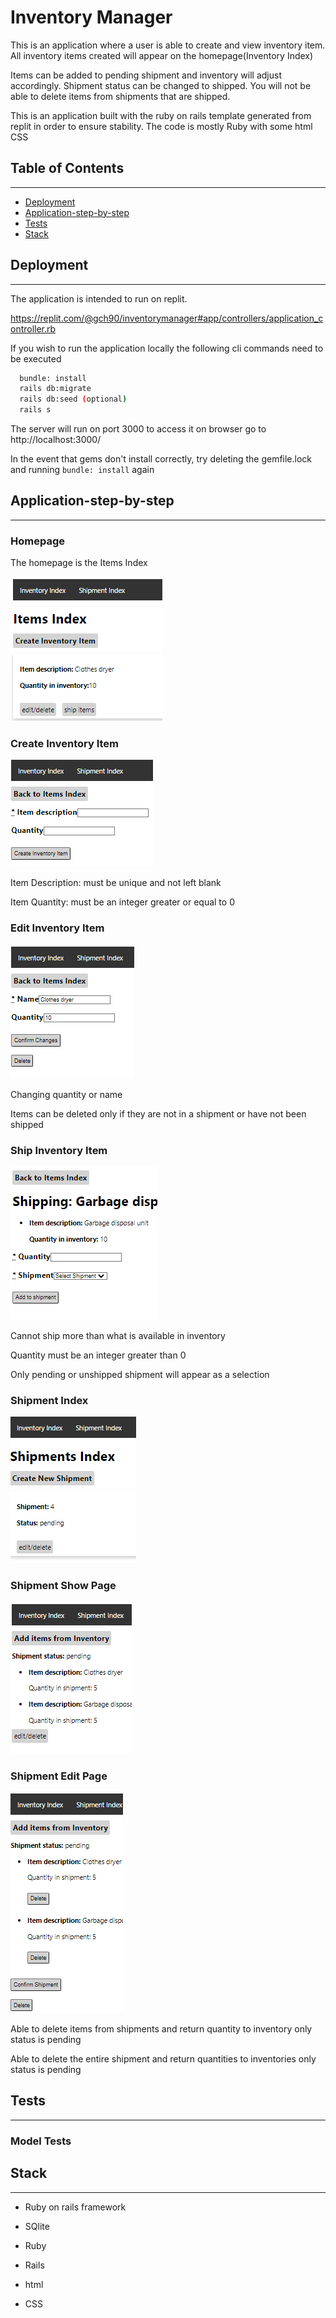 
# **Inventory Manager**

This is an application where a user is able to create and view inventory item. All inventory items created will appear on the homepage(Inventory Index)

Items can be added to pending shipment and inventory will adjust accordingly. Shipment status can be changed to shipped. You will not be able to delete items from shipments that are shipped.

This is an application built with the ruby on rails template generated from replit in order to ensure stability. The code is mostly Ruby with some html CSS

## **Table of Contents**

---

* [Deployment](#Deployment)
* [Application-step-by-step](#Application-step-by-step)
* [Tests](#Tests)
* [Stack](#Stack)


## **Deployment**

---

The application is intended to run on replit.

https://replit.com/@gch90/inventorymanager#app/controllers/application_controller.rb

If you wish to run the application locally the following cli commands need to be executed
```bash
  bundle: install
  rails db:migrate
  rails db:seed (optional)
  rails s
```

The server will run on port 3000 to access it on browser go to http://localhost:3000/

In the event that gems don't install correctly, try deleting the gemfile.lock and running `bundle: install` again



## **Application-step-by-step**

---

### **Homepage**

The homepage is the Items Index

![Homepage](app/assets/images/homepage.png)


### **Create Inventory Item**

![Create Item](app/assets/images/create_item.png)


Item Description: must be unique and not left blank

Item Quantity: must be an integer greater or equal to 0

### **Edit Inventory Item**

![Edit Item](app/assets/images/edit_item.png)

Changing quantity or name

Items can be deleted only if they are not in a shipment or have not been shipped


### **Ship Inventory Item**

![Edit Item](app/assets/images/ship_item.png)

Cannot ship more than what is available in inventory

Quantity must be an integer greater than 0

Only pending or unshipped shipment will appear as a selection

### **Shipment Index**

![Shipment Index](app/assets/images/shipment_index.png)

### **Shipment Show Page**

![Shipment Show](app/assets/images/shipment_show.png)

### **Shipment Edit Page**

![Shipment Edit](app/assets/images/shipment_edit.png)

Able to delete items from shipments and return quantity to inventory only status is pending

Able to delete the entire shipment and return quantities to inventories only status is pending

## **Tests**

---

### **Model Tests**


## **Stack**

---

- Ruby on rails framework

- SQlite

- Ruby

- Rails

- html

- CSS
